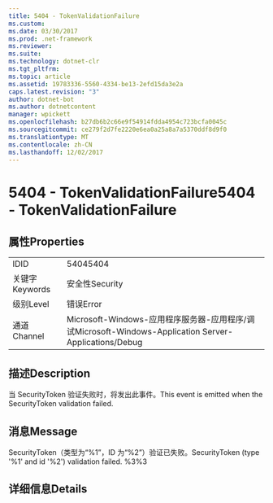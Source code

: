 ```yaml
---
title: 5404 - TokenValidationFailure
ms.custom: 
ms.date: 03/30/2017
ms.prod: .net-framework
ms.reviewer: 
ms.suite: 
ms.technology: dotnet-clr
ms.tgt_pltfrm: 
ms.topic: article
ms.assetid: 19783336-5560-4334-be13-2efd15da3e2a
caps.latest.revision: "3"
author: dotnet-bot
ms.author: dotnetcontent
manager: wpickett
ms.openlocfilehash: b27db6b2c66e9f54914fdda4954c723bcfa0045c
ms.sourcegitcommit: ce279f2d7fe2220e6ea0a25a8a7a5370ddf8d9f0
ms.translationtype: MT
ms.contentlocale: zh-CN
ms.lasthandoff: 12/02/2017
---
```

# <a name="5404---tokenvalidationfailure"></a><span data-ttu-id="478c0-102">5404 - TokenValidationFailure</span><span class="sxs-lookup"><span data-stu-id="478c0-102">5404 - TokenValidationFailure</span></span>
## <a name="properties"></a><span data-ttu-id="478c0-103">属性</span><span class="sxs-lookup"><span data-stu-id="478c0-103">Properties</span></span>  
  
|||  
|-|-|  
|<span data-ttu-id="478c0-104">ID</span><span class="sxs-lookup"><span data-stu-id="478c0-104">ID</span></span>|<span data-ttu-id="478c0-105">5404</span><span class="sxs-lookup"><span data-stu-id="478c0-105">5404</span></span>|  
|<span data-ttu-id="478c0-106">关键字</span><span class="sxs-lookup"><span data-stu-id="478c0-106">Keywords</span></span>|<span data-ttu-id="478c0-107">安全性</span><span class="sxs-lookup"><span data-stu-id="478c0-107">Security</span></span>|  
|<span data-ttu-id="478c0-108">级别</span><span class="sxs-lookup"><span data-stu-id="478c0-108">Level</span></span>|<span data-ttu-id="478c0-109">错误</span><span class="sxs-lookup"><span data-stu-id="478c0-109">Error</span></span>|  
|<span data-ttu-id="478c0-110">通道</span><span class="sxs-lookup"><span data-stu-id="478c0-110">Channel</span></span>|<span data-ttu-id="478c0-111">Microsoft-Windows-应用程序服务器-应用程序/调试</span><span class="sxs-lookup"><span data-stu-id="478c0-111">Microsoft-Windows-Application Server-Applications/Debug</span></span>|  
  
## <a name="description"></a><span data-ttu-id="478c0-112">描述</span><span class="sxs-lookup"><span data-stu-id="478c0-112">Description</span></span>  
 <span data-ttu-id="478c0-113">当 SecurityToken 验证失败时，将发出此事件。</span><span class="sxs-lookup"><span data-stu-id="478c0-113">This event is emitted when the SecurityToken validation failed.</span></span>  
  
## <a name="message"></a><span data-ttu-id="478c0-114">消息</span><span class="sxs-lookup"><span data-stu-id="478c0-114">Message</span></span>  
 <span data-ttu-id="478c0-115">SecurityToken（类型为“%1”，ID 为“%2”）验证已失败。</span><span class="sxs-lookup"><span data-stu-id="478c0-115">SecurityToken (type '%1' and id '%2') validation failed.</span></span> <span data-ttu-id="478c0-116">%3</span><span class="sxs-lookup"><span data-stu-id="478c0-116">%3</span></span>  
  
## <a name="details"></a><span data-ttu-id="478c0-117">详细信息</span><span class="sxs-lookup"><span data-stu-id="478c0-117">Details</span></span>
